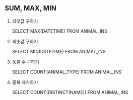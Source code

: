 ## SUM, MAX, MIN

1. 최댓값 구하기

   SELECT MAX(DATETIME) FROM ANIMAL_INS

2. 최솟값 구하기

   SELECT MIN(DATETIME) FROM ANIMAL_INS

3. 동물 수 구하기

   SELECT COUNT(ANIMAL_TYPE) FROM ANIMAL_INS

4. 중복 제거하기

   SELECT COUNT(DISTINCT(NAME)) FROM ANIMAL_INS

   
